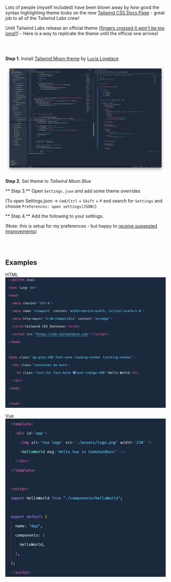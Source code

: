 Lots of people (myself included) have been blown away by how good the syntax highlighting theme looks on the new [Tailwind CSS Docs Page](https://tailwindcss.com) - great job to all of the Tailwind Labs crew!

Until Tailwind Labs release an official theme ([fingers crossed it won't be too long!!](https://twitter.com/adamwathan/status/1469018263610875907)) - Here is a way to replicate the theme until the official one arrives!

<br><br>

**Step 1.** Install [Tailwind Moon theme](https://marketplace.visualstudio.com/items?itemName=shadowblood.tailwind-moon) by [Lucia Lovelace](https://github.com/luciascarlet)

[![Tailwind moon theme by Lucia Lovelace](theme-moon.png)](https://marketplace.visualstudio.com/items?itemName=shadowblood.tailwind-moon)

**Step 2.** Set theme to _Tailwind Moon Blue_

** Step 3.** Open `Settings.json` and add some theme overrides

(To open Settings.json -> `Cmd/Ctrl` + `Shift` + `P` and search for `Settings` and choose `Preferences: open settings(JSON)`)

** Step 4.** Add the following to your settings.

<script src="https://gist.github.com/tailwindtoolbox/c70e3c0f6934e6cda3549151aeaf93f8.js"></script>

(Note: this is setup for my preferences - but happy to [receive suggested improvements](https://gist.github.com/tailwindtoolbox/c70e3c0f6934e6cda3549151aeaf93f8))

<br><br>

## Examples

HTML
![HTML](theme-html.jpg)

Vue
![Vue](theme-vue.jpg)

<br>
